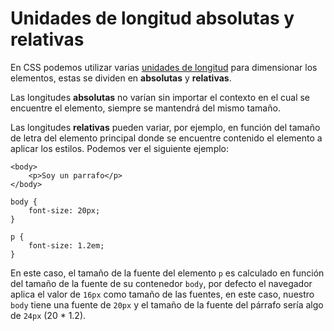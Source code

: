 # Unidades de longitud absolutas y relativas

En CSS podemos utilizar varias [unidades de longitud][1] para dimensionar los elementos, estas se dividen en **absolutas** y **relativas**.

Las longitudes **absolutas** no varían sin importar el contexto en el cual se encuentre el elemento, siempre se mantendrá del mismo tamaño.

Las longitudes **relativas** pueden variar, por ejemplo, en función del tamaño de letra del elemento principal donde se encuentre contenido el elemento a aplicar los estilos. Podemos ver el siguiente ejemplo:

>

    <body>
        <p>Soy un parrafo</p>
    </body>

>

    body {
        font-size: 20px;
    }

    p {
        font-size: 1.2em;
    }

En este caso, el tamaño de la fuente del elemento `p` es calculado en función del tamaño de la fuente de su contenedor `body`, por defecto el navegador aplica el valor de `16px` como tamaño de las fuentes, en este caso, nuestro `body` tiene una fuente de `20px` y el tamaño de la fuente del párrafo sería algo de `24px` (20 \* 1.2).

[1]: https://developer.mozilla.org/es/docs/Learn/CSS/Building_blocks/Values_and_units
